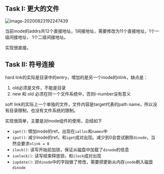 ## Task I: 更大的文件

![image-20200823192247439](https://i.loli.net/2020/08/23/5P8m4HDkfjdlnIJ.png)

当前inode的addrs共12个直接地址，1间接地址，需要修改为11个直接地址，1个一级间接地址，
1个二级间接地址。

实现很直接。

## Task II: 符号连接

hard link的实际是目录中的entry，增加的是另一个inode的nlink，缺点是：
1. old必须是文件，不能是目录
2. new 和 old 必须在同一个文件系统中，否则i-number没有意义

soft link的实际上一个单独的文件，文件内容是target代表的path name，所以没有目录限制，也没有文件系统的限制。

实现很简单，主要是对inode组件的使用，总结如下
- `iget()`: 增加inode的ref。出现在`ialloc`和`namex`中
- `iput()`: 减少inode的ref。和`iget`成对出现。减少到0会尝试删除`dinode`，当然会要求`nlink = 0`
- `ilock()`: 读写开始前加锁，保证从磁盘中加载了`dinode`的信息
- `iunlock()`: 读写结束释放锁，和`ilock`成对出现
- `iupdate()`: 对`dinode`中的字段做了修改，需要把更新从内存`inode`刷入磁盘`dinode`
